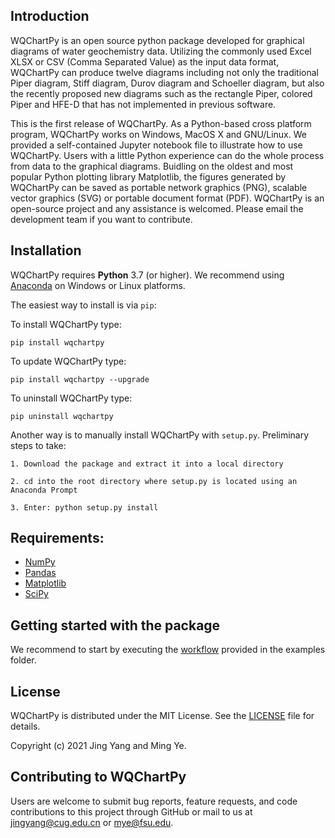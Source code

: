 
## Introduction

WQChartPy is an open source python package developed for graphical diagrams 
of water geochemistry data. Utilizing the commonly used Excel XLSX or 
CSV (Comma Separated Value) as the input data format, WQChartPy can produce 
twelve diagrams including not only the traditional Piper diagram, 
Stiff diagram, Durov diagram and Schoeller diagram, but also the recently 
proposed new diagrams such as the rectangle Piper, colored Piper and HFE-D 
that has not implemented in previous software. 

This is the first release of WQChartPy. As a Python-based cross platform 
program, WQChartPy works on Windows, MacOS X and GNU/Linux. We provided a 
self-contained Jupyter notebook file to illustrate how to use WQChartPy. 
Users with a little Python experience can do the whole process from data to 
the graphical diagrams. Buidling on the oldest and most popular Python 
plotting library Matplotlib, the figures generated by WQChartPy can be saved 
as portable network graphics (PNG), scalable vector graphics (SVG) or portable 
document format (PDF). WQChartPy is an open-source project and any
assistance is welcomed. Please email the development team if you want to
contribute.


## Installation

WQChartPy requires **Python** 3.7 (or higher). We recommend using [Anaconda](https://www.anaconda.com/) on Windows or Linux platforms. 

The easiest way to install is via `pip`:

To install WQChartPy type:

    pip install wqchartpy

To update WQChartPy type:

    pip install wqchartpy --upgrade

To uninstall WQChartPy type:

    pip uninstall wqchartpy
    
Another way is to manually install WQChartPy with `setup.py`. Preliminary steps to take:

    1. Download the package and extract it into a local directory

    2. cd into the root directory where setup.py is located using an Anaconda Prompt

    3. Enter: python setup.py install
    
## Requirements:

- [NumPy](https://www.numpy.org)
- [Pandas](https://pandas.pydata.org/)
- [Matplotlib](https://www.scipy.org/scipylib)
- [SciPy](https://salib.readthedocs.io/en/latest/)
    
## Getting started with the package

We recommend to start by executing the [workflow](https://github.com/jyangfsu/WQChartPy/blob/main/examples/example1.ipynb)  provided in the examples folder. 

## License

WQChartPy is distributed under the MIT License. See the [LICENSE](https://github.com/jyangfsu/WQChartPy/LICENSE) file for details.

Copyright (c) 2021 Jing Yang and Ming Ye.

## Contributing to WQChartPy

Users are welcome to submit bug reports, feature requests, and code contributions to this project through GitHub or mail to us at jingyang@cug.edu.cn or mye@fsu.edu.
